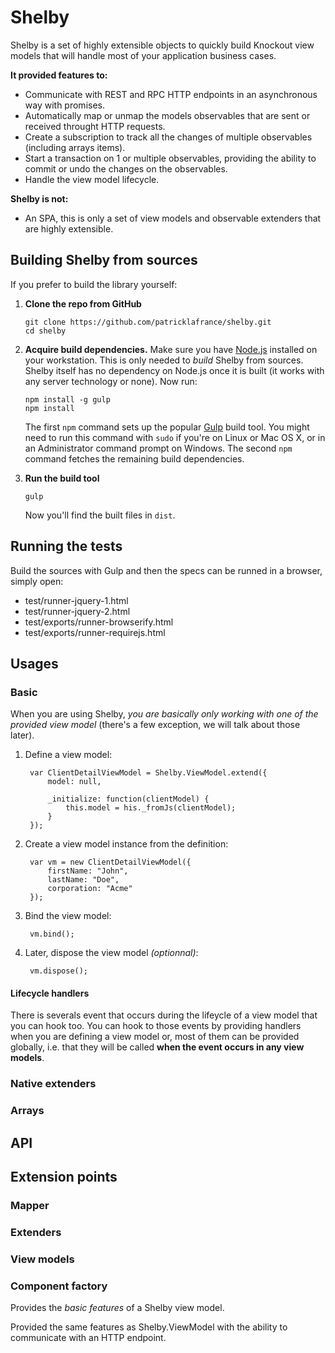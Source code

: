 Shelby
===========

Shelby is a set of highly extensible objects to quickly build Knockout view models that will handle most of your application business cases. 

**It provided features to:**

* Communicate with REST and RPC HTTP endpoints in an asynchronous way with promises.
* Automatically map or unmap the models observables that are sent or received throught HTTP requests.
* Create a subscription to track all the changes of multiple observables (including arrays items).
* Start a transaction on 1 or multiple observables, providing the ability to commit or undo the changes on the observables.
* Handle the view model lifecycle.

**Shelby is not:**

* An SPA, this is only a set of view models and observable extenders that are highly extensible.

## Building Shelby from sources

If you prefer to build the library yourself:

 1. **Clone the repo from GitHub**

        git clone https://github.com/patricklafrance/shelby.git
        cd shelby

 2. **Acquire build dependencies.** Make sure you have [Node.js](http://nodejs.org/) installed on your workstation. This is only needed to _build_ Shelby from sources. Shelby itself has no dependency on Node.js once it is built (it works with any server technology or none). Now run:

        npm install -g gulp
        npm install

    The first `npm` command sets up the popular [Gulp](http://gulpjs.com/) build tool. You might need to run this command with `sudo` if you're on Linux or Mac OS X, or in an Administrator command prompt on Windows. The second `npm` command fetches the remaining build dependencies.

 3. **Run the build tool**

        gulp

    Now you'll find the built files in `dist`.

## Running the tests

Build the sources with Gulp and then the specs can be runned in a browser, simply open:

* test/runner-jquery-1.html
* test/runner-jquery-2.html
* test/exports/runner-browserify.html
* test/exports/runner-requirejs.html

## Usages

### Basic

When you are using Shelby, _you are basically only working with one of the provided view model_ (there's a few exception, we will talk about those later).

1. Define a view model:

        var ClientDetailViewModel = Shelby.ViewModel.extend({
            model: null,

            _initialize: function(clientModel) {
                this.model = his._fromJs(clientModel);
            }
        });

2. Create a view model instance from the definition:
    
        var vm = new ClientDetailViewModel({
            firstName: "John",
            lastName: "Doe",
            corporation: "Acme"
        });

3. Bind the view model:

        vm.bind();

4. Later, dispose the view model _(optionnal)_:

        vm.dispose();

#### Lifecycle handlers

There is severals event that occurs during the lifeycle of a view model that you can hook too. You can hook to those events by providing handlers when you are defining a view model or, most of them can be provided globally, i.e. that they will be called **when the event occurs in any view models**. 

### Native extenders

### Arrays

## API

## Extension points

### Mapper

### Extenders

### View models

### Component factory



Provides the _basic features_ of a Shelby view model.


Provided the same features as Shelby.ViewModel with the ability to communicate with an HTTP endpoint.


